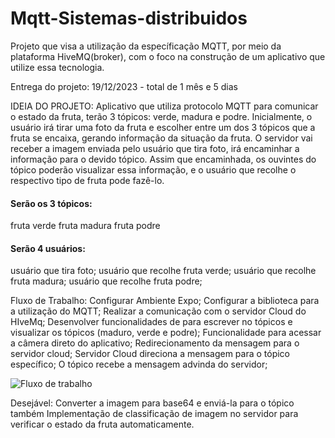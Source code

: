 # Mqtt-Sistemas-distribuidos
Projeto que visa a utilização da específicação MQTT, por meio da plataforma HiveMQ(broker), com o foco na construção de um aplicativo que utilize essa tecnologia. 

Entrega do projeto: 19/12/2023 - total de 1 mês e 5 dias

IDEIA DO PROJETO:
Aplicativo que utiliza protocolo MQTT para comunicar o estado da fruta, terão 3 tópicos: verde, madura e podre. Inicialmente, o usuário irá tirar uma foto da fruta e escolher entre um dos 3 tópicos que a fruta se encaixa, gerando informação da situação da fruta. O servidor vai receber a imagem enviada pelo usuário que tira foto, irá encaminhar a informação para o devido tópico. Assim que encaminhada, os ouvintes do tópico poderão visualizar essa informação, e o usuário que recolhe o respectivo tipo de fruta pode fazê-lo.

#### Serão os 3 tópicos: 
fruta verde
fruta madura
fruta podre

#### Serão 4 usuários: 
usuário que tira foto;
usuário que recolhe fruta verde;
usuário que recolhe fruta madura;
usuário que recolhe fruta podre;

Fluxo de Trabalho:
Configurar Ambiente Expo;
Configurar a biblioteca para a utilização do MQTT;
Realizar a comunicação com o servidor Cloud do HIveMq;
Desenvolver funcionalidades de para escrever no tópicos e visualizar os tópicos (maduro, verde e podre);
Funcionalidade para acessar a câmera direto do aplicativo;
Redirecionamento da mensagem para o servidor cloud;
Servidor Cloud direciona a mensagem para o tópico específico;
O tópico recebe a mensagem advinda do servidor;

![Fluxo de trabalho](fluxo.png)

Desejável:
Converter a imagem para base64 e enviá-la para o tópico também
Implementação de classificação de imagem no servidor para verificar o estado da fruta automaticamente.
